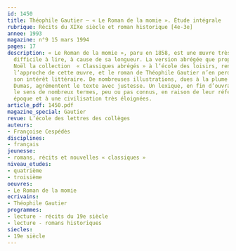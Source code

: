 ```yaml
---
id: 1450
title: Théophile Gautier – « Le Roman de la momie ». Étude intégrale
rubrique: Récits du XIXe siècle et roman historique [4e-3e]
annee: 1993
magazine: n°9 15 mars 1994
pages: 17
description: « Le Roman de la momie », paru en 1858, est une œuvre très riche mais
  difficile à lire, à cause de sa longueur. La version abrégée que propose Bernard
  Noël la collection  « Classiques abrégés » à l’école des loisirs, rend possible
  l’approche de cette œuvre, et le roman de Théophile Gautier n’en perd pas pour autant
  son intérêt littéraire. De nombreuses illustrations, dues à la plume de Philippe
  Dumas, agrémentent le texte avec justesse. Un lexique, en fin d’ouvrage, éclaire
  le sens de nombreux termes, peu ou pas connus, en raison de leur référence à une
  époque et à une civilisation très éloignées.
article_pdf: 1450.pdf
magazine_special: Gautier
revue: L’école des lettres des collèges
auteurs:
- Françoise Cespédès
disciplines:
- français
jeunesse:
- romans, récits et nouvelles « classiques »
niveau_etudes:
- quatrième
- troisième
oeuvres:
- Le Roman de la momie
ecrivains:
- Théophile Gautier
programmes:
- lecture - récits du 19e siècle
- lecture - romans historiques
siecles:
- 19e siècle
---
```

